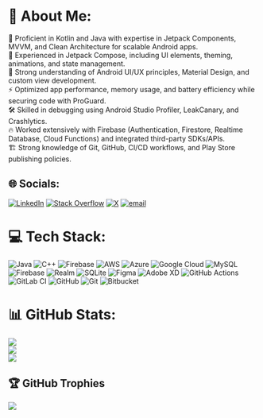 # 💫 About Me:

🚀 Proficient in Kotlin and Java with expertise in Jetpack Components, MVVM, and Clean Architecture for scalable Android apps.<br>
🎨 Experienced in Jetpack Compose, including UI elements, theming, animations, and state management.<br>
📱 Strong understanding of Android UI/UX principles, Material Design, and custom view development.<br>
⚡ Optimized app performance, memory usage, and battery efficiency while securing code with ProGuard.<br>
🛠️ Skilled in debugging using Android Studio Profiler, LeakCanary, and Crashlytics.<br>
🔥 Worked extensively with Firebase (Authentication, Firestore, Realtime Database, Cloud Functions) and integrated third-party SDKs/APIs.<br>
🏗️ Strong knowledge of Git, GitHub, CI/CD workflows, and Play Store publishing policies.<br>


## 🌐 Socials:
[![LinkedIn](https://img.shields.io/badge/LinkedIn-%230077B5.svg?logo=linkedin&logoColor=white)](https://linkedin.com/in/m-ameen-akbar) [![Stack Overflow](https://img.shields.io/badge/-Stackoverflow-FE7A16?logo=stack-overflow&logoColor=white)](https://stackoverflow.com/users/m-ameen-akbar) [![X](https://img.shields.io/badge/X-black.svg?logo=X&logoColor=white)](https://x.com/MAmeenAkbar) [![email](https://img.shields.io/badge/Email-D14836?logo=gmail&logoColor=white)](mailto:ameen.akbar2000@gmail.com) 

# 💻 Tech Stack:
![Java](https://img.shields.io/badge/java-%23ED8B00.svg?style=for-the-badge&logo=openjdk&logoColor=white) ![C++](https://img.shields.io/badge/c++-%2300599C.svg?style=for-the-badge&logo=c%2B%2B&logoColor=white) ![Firebase](https://img.shields.io/badge/firebase-%23039BE5.svg?style=for-the-badge&logo=firebase) ![AWS](https://img.shields.io/badge/AWS-%23FF9900.svg?style=for-the-badge&logo=amazon-aws&logoColor=white) ![Azure](https://img.shields.io/badge/azure-%230072C6.svg?style=for-the-badge&logo=microsoftazure&logoColor=white) ![Google Cloud](https://img.shields.io/badge/GoogleCloud-%234285F4.svg?style=for-the-badge&logo=google-cloud&logoColor=white) ![MySQL](https://img.shields.io/badge/mysql-4479A1.svg?style=for-the-badge&logo=mysql&logoColor=white) ![Firebase](https://img.shields.io/badge/firebase-a08021?style=for-the-badge&logo=firebase&logoColor=ffcd34) ![Realm](https://img.shields.io/badge/Realm-39477F?style=for-the-badge&logo=realm&logoColor=white) ![SQLite](https://img.shields.io/badge/sqlite-%2307405e.svg?style=for-the-badge&logo=sqlite&logoColor=white) ![Figma](https://img.shields.io/badge/figma-%23F24E1E.svg?style=for-the-badge&logo=figma&logoColor=white) ![Adobe XD](https://img.shields.io/badge/Adobe%20XD-470137?style=for-the-badge&logo=Adobe%20XD&logoColor=#FF61F6) ![GitHub Actions](https://img.shields.io/badge/github%20actions-%232671E5.svg?style=for-the-badge&logo=githubactions&logoColor=white) ![GitLab CI](https://img.shields.io/badge/gitlab%20CI-%23181717.svg?style=for-the-badge&logo=gitlab&logoColor=white) ![GitHub](https://img.shields.io/badge/github-%23121011.svg?style=for-the-badge&logo=github&logoColor=white) ![Git](https://img.shields.io/badge/git-%23F05033.svg?style=for-the-badge&logo=git&logoColor=white) ![Bitbucket](https://img.shields.io/badge/bitbucket-%230047B3.svg?style=for-the-badge&logo=bitbucket&logoColor=white)
# 📊 GitHub Stats:
![](https://github-readme-stats.vercel.app/api?username=M-Ameen&theme=default&hide_border=false&include_all_commits=true&count_private=true)<br/>
![](https://nirzak-streak-stats.vercel.app/?user=M-Ameen&theme=default&hide_border=false)<br/>
![](https://github-readme-stats.vercel.app/api/top-langs/?username=M-Ameen&theme=default&hide_border=false&include_all_commits=true&count_private=true&layout=compact)

## 🏆 GitHub Trophies
![](https://github-profile-trophy.vercel.app/?username=M-Ameen&theme=default&no-frame=false&no-bg=true&margin-w=4)

<!-- Proudly created with GPRM ( https://gprm.itsvg.in ) -->
